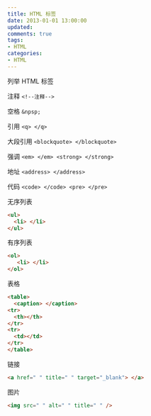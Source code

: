 ```yaml
---
title: HTML 标签
date: 2013-01-01 13:00:00
updated:
comments: true
tags:
- HTML
categories:
- HTML
---
```


列举 HTML 标签

<!--more-->

注释 `<!--注释-->`

空格 `&npsp;`

引用 `<q> </q>`

大段引用 `<blockquote> </blockquote>`

强调 `<em> </em> <strong> </strong>`

地址 `<address> </address>`

代码 `<code> </code> <pre> </pre>`

无序列表

```html
<ul>
  <li> </li>
</ul>
```

有序列表

```html
<ol>
   <li> </li>
</ol>
```

表格

```html
<table>
  <caption> </caption>
<tr>
  <th></th>
</tr>
<tr>
  <td></td>
</tr>
</table>
```

链接

```html
<a href=" " title=" " target="_blank"> </a>
```

图片

```html
<img src=" " alt=" " title=" " />
```
